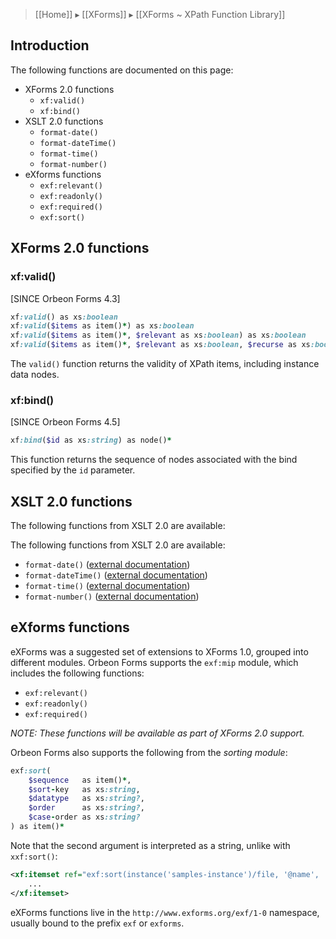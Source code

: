 > [[Home]] ▸ [[XForms]] ▸ [[XForms ~ XPath Function Library]]

<!-- toc -->

## Introduction

The following functions are documented on this page:

- XForms 2.0 functions
    - `xf:valid()`
    - `xf:bind()`
- XSLT 2.0 functions
    - `format-date()`
    - `format-dateTime()`
    - `format-time()`
    - `format-number()`
- eXforms functions
    - `exf:relevant()`
    - `exf:readonly()`
    - `exf:required()`
    - `exf:sort()`

## XForms 2.0 functions

### xf:valid()

[SINCE Orbeon Forms 4.3]

```ruby
xf:valid() as xs:boolean
xf:valid($items as item()*) as xs:boolean
xf:valid($items as item()*, $relevant as xs:boolean) as xs:boolean
xf:valid($items as item()*, $relevant as xs:boolean, $recurse as xs:boolean) as xs:boolean
```

The `valid()` function returns the validity of XPath items, including instance data nodes.

### xf:bind()

[SINCE Orbeon Forms 4.5]

```ruby
xf:bind($id as xs:string) as node()*
```

This function returns the sequence of nodes associated with the bind specified by the `id` parameter.


## XSLT 2.0 functions

The following functions from XSLT 2.0 are  available:

The following functions from XSLT 2.0 are  available:

- `format-date()` ([external documentation](http://www.w3.org/TR/2005/WD-xslt20-20050915/#function-format-date))
- `format-dateTime()` ([external documentation](http://www.w3.org/TR/2005/WD-xslt20-20050915/#function-format-dateTime))
- `format-time()` ([external documentation](http://www.w3.org/TR/2005/WD-xslt20-20050915/#function-format-time))
- `format-number()` ([external documentation](http://www.w3.org/TR/2005/WD-xslt20-20050915/#function-format-number))

## eXforms functions

eXForms was a suggested set of extensions to XForms 1.0, grouped into different modules. Orbeon Forms supports the `exf:mip` module, which includes the following functions:

- `exf:relevant()`
- `exf:readonly()`
- `exf:required()`

_NOTE: These functions will be available as part of XForms 2.0 support._

Orbeon Forms also supports the following from the *sorting module*:

```ruby
exf:sort(
    $sequence   as item()*,
    $sort-key   as xs:string,
    $datatype   as xs:string?,
    $order      as xs:string?,
    $case-order as xs:string?
) as item()*
```

Note that the second argument is interpreted as a string, unlike with `xxf:sort()`:

```xml
<xf:itemset ref="exf:sort(instance('samples-instance')/file, '@name', 'text', 'ascending')">
    ...
</xf:itemset>
```

eXForms functions live in the `http://www.exforms.org/exf/1-0` namespace, usually bound to the prefix `exf` or `exforms`.
